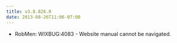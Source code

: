 ```yaml
---
title: v3.8.826.0
date: 2013-08-26T11:06-07:00
---
```

* RobMen: WIXBUG:4083 - Website manual cannot be navigated.